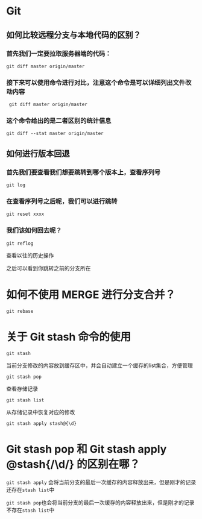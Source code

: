 # Git

## 如何比较远程分支与本地代码的区别？

### 首先我们一定要拉取服务器端的代码：
```
git diff master origin/master
```

### 接下来可以使用命令进行对比，注意这个命令是可以详细列出文件改动内容
```
 git diff master origin/master
```

### 这个命令给出的是二者区别的统计信息
```
git diff --stat master origin/master
```

## 如何进行版本回退
### 首先我们要查看我们想要跳转到哪个版本上，查看序列号
```
git log
```

### 在查看序列号之后呢，我们可以进行跳转
```
git reset xxxx
```
### 我们该如何回去呢？
```
git reflog
```
查看以往的历史操作

之后可以看到你跳转之前的分支所在

# 如何不使用 MERGE 进行分支合并？
```
git rebase
``` 

# 关于 Git stash 命令的使用
```
git stash
```
当前分支修改的内容放到缓存区中，并会自动建立一个缓存的list集合，方便管理

```
git stash pop
```

查看存储记录
```
git stash list
```

从存储记录中恢复对应的修改
```
git stash apply stash@{\d}
```

# Git stash pop 和 Git stash apply @stash{/\d/} 的区别在哪？

`git stash apply` 会将当前分支的最后一次缓存的内容释放出来，但是刚才的记录还存在`stash list`中


`git stash pop`也会将当前分支的最后一次缓存的内容释放出来，但是刚才的记录不存在`stash list`中
